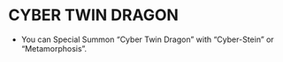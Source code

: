 
# CYBER TWIN DRAGON

*   You can Special Summon “Cyber Twin Dragon” with “Cyber-Stein” or “Metamorphosis”.

  